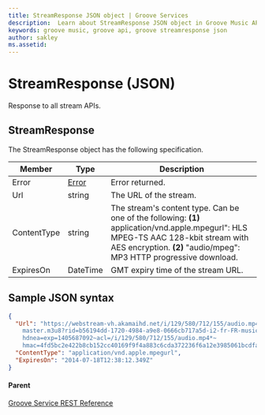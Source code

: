```yaml
---
title: StreamResponse JSON object | Groove Services
description:  Learn about StreamResponse JSON object in Groove Music API.
keywords: groove music, groove api, groove streamresponse json
author: sakley
ms.assetid: 
---
```


# StreamResponse (JSON)    
Response to all stream APIs.

## StreamResponse
The StreamResponse object has the following specification.

| **Member**  | **Type**                                         | **Description**                                                                           |
|-------------|--------------------------------------------------|-------------------------------------------------------------------------------------------|
| Error       | [Error](JSON-Error.md) | Error returned.                                                                           |
| Url         | string                                           | The URL of the stream.                                                                    |
| ContentType | string                                           | The stream's content type. Can be one of the following: **(1)** application/vnd.apple.mpegurl": HLS MPEG-TS AAC 128-kbit stream with AES encryption. **(2)** "audio/mpeg": MP3 HTTP progressive download.|
| ExpiresOn   | DateTime                                         | GMT expiry time of the stream URL. |

## Sample JSON syntax
```json
{
  "Url": "https://webstream-vh.akamaihd.net/i/129/580/712/155/audio.mp4/
    master.m3u8?rid=b56194dd-1720-4984-a9e8-0666cb717a5d-i2-fr-FR-music-asset-location&
    hdnea=exp=1405687092~acl=/i/129/580/712/155/audio.mp4*~
    hmac=4fd5bc2e422b8cb152cc40169f9f4a883c6cda372236f6a12e3985061bcdfa31",
  "ContentType": "application/vnd.apple.mpegurl",
  "ExpiresOn": "2014-07-18T12:38:12.349Z"
}
```

#### Parent
[Groove Service REST Reference](overview.md)
